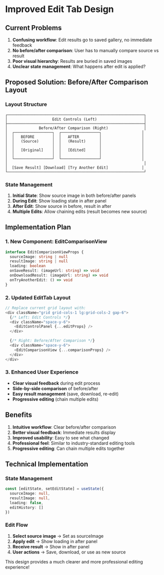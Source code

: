 # Improved Edit Tab Design

## Current Problems
1. **Confusing workflow**: Edit results go to saved gallery, no immediate feedback
2. **No before/after comparison**: User has to manually compare source vs result
3. **Poor visual hierarchy**: Results are buried in saved images
4. **Unclear state management**: What happens after edit is applied?

## Proposed Solution: Before/After Comparison Layout

### Layout Structure
```
┌─────────────────────────────────────────────────────────────┐
│                    Edit Controls (Left)                     │
├─────────────────────────────────────────────────────────────┤
│              Before/After Comparison (Right)                │
│  ┌─────────────────┐  ┌─────────────────┐                  │
│  │   BEFORE        │  │   AFTER         │                  │
│  │   (Source)      │  │   (Result)      │                  │
│  │                 │  │                 │                  │
│  │   [Original]    │  │   [Edited]      │                  │
│  │                 │  │                 │                  │
│  └─────────────────┘  └─────────────────┘                  │
│                                                             │
│  [Save Result] [Download] [Try Another Edit]               │
└─────────────────────────────────────────────────────────────┘
```

### State Management
1. **Initial State**: Show source image in both before/after panels
2. **During Edit**: Show loading state in after panel
3. **After Edit**: Show source in before, result in after
4. **Multiple Edits**: Allow chaining edits (result becomes new source)

## Implementation Plan

### 1. New Component: EditComparisonView
```typescript
interface EditComparisonViewProps {
  sourceImage: string | null
  resultImage: string | null
  loading: boolean
  onSaveResult: (imageUrl: string) => void
  onDownloadResult: (imageUrl: string) => void
  onTryAnotherEdit: () => void
}
```

### 2. Updated EditTab Layout
```typescript
// Replace current grid layout with:
<div className="grid grid-cols-1 lg:grid-cols-2 gap-6">
  {/* Left: Edit Controls */}
  <div className="space-y-6">
    <EditControlPanel {...editProps} />
  </div>
  
  {/* Right: Before/After Comparison */}
  <div className="space-y-6">
    <EditComparisonView {...comparisonProps} />
  </div>
</div>
```

### 3. Enhanced User Experience
- **Clear visual feedback** during edit process
- **Side-by-side comparison** of before/after
- **Easy result management** (save, download, re-edit)
- **Progressive editing** (chain multiple edits)

## Benefits
1. **Intuitive workflow**: Clear before/after comparison
2. **Better visual feedback**: Immediate results display
3. **Improved usability**: Easy to see what changed
4. **Professional feel**: Similar to industry-standard editing tools
5. **Progressive editing**: Can chain multiple edits together

## Technical Implementation

### State Management
```typescript
const [editState, setEditState] = useState({
  sourceImage: null,
  resultImage: null,
  loading: false,
  editHistory: []
})
```

### Edit Flow
1. **Select source image** → Set as sourceImage
2. **Apply edit** → Show loading in after panel
3. **Receive result** → Show in after panel
4. **User actions** → Save, download, or use as new source

This design provides a much clearer and more professional editing experience!
